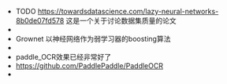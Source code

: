 - TODO https://towardsdatascience.com/lazy-neural-networks-8b0de07fd578 这是一个关于讨论数据集质量的论文
-
- Grownet 以神经网络作为弱学习器的boosting算法
-
- paddle_OCR效果已经非常好了
- https://github.com/PaddlePaddle/PaddleOCR
-
